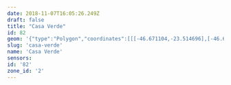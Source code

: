 ```yaml
---
date: 2018-11-07T16:05:26.249Z
draft: false
title: "Casa Verde"
id: 82
geom: '{"type":"Polygon","coordinates":[[[-46.671104,-23.514696],[-46.664,-23.515533],[-46.656697,-23.516503],[-46.653906,-23.516787],[-46.653781,-23.515938],[-46.652721,-23.515954],[-46.651565,-23.515619],[-46.649833,-23.51556],[-46.650183,-23.512924],[-46.650257,-23.512933],[-46.650603,-23.509968],[-46.650476,-23.509815],[-46.649471,-23.50971],[-46.650154,-23.508866],[-46.64902,-23.508338],[-46.649515,-23.508187],[-46.649793,-23.507795],[-46.643345,-23.506492],[-46.642677,-23.506139],[-46.642147,-23.505742],[-46.641575,-23.505174],[-46.641116,-23.504906],[-46.643482,-23.50126],[-46.645245,-23.49605],[-46.64873,-23.493994],[-46.64831,-23.493135],[-46.648905,-23.492556],[-46.650779,-23.490258],[-46.651224,-23.488813],[-46.652197,-23.487888],[-46.652551,-23.487345],[-46.65284,-23.486404],[-46.652858,-23.485604],[-46.653139,-23.484896],[-46.653235,-23.484396],[-46.65443,-23.482595],[-46.655052,-23.481887],[-46.655327,-23.481697],[-46.655716,-23.481702],[-46.656023,-23.481803],[-46.65925,-23.483707],[-46.659394,-23.483678],[-46.659628,-23.483517],[-46.660307,-23.482748],[-46.660728,-23.482406],[-46.661045,-23.482248],[-46.66187,-23.482063],[-46.662907,-23.48338],[-46.664046,-23.484206],[-46.66493,-23.485962],[-46.664787,-23.487452],[-46.665183,-23.488208],[-46.665803,-23.489081],[-46.665636,-23.490075],[-46.665565,-23.490088],[-46.666631,-23.491513],[-46.667327,-23.491631],[-46.667332,-23.491727],[-46.666551,-23.495516],[-46.666616,-23.49618],[-46.666578,-23.496425],[-46.6664,-23.496662],[-46.664833,-23.497601],[-46.663958,-23.498395],[-46.664638,-23.499919],[-46.668282,-23.504228],[-46.668338,-23.504571],[-46.668839,-23.505456],[-46.670136,-23.506486],[-46.670415,-23.506808],[-46.670612,-23.507184],[-46.670907,-23.51106],[-46.671104,-23.514696]]]}'
slug: 'casa-verde'
name: 'Casa Verde'
sensors:
id: '82'
zone_id: '2'
---
```

		